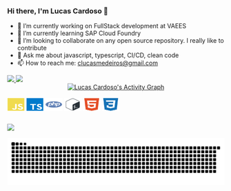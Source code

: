 ### Hi there, I'm Lucas Cardoso 👋

- 🔭 I’m currently working on FullStack development at VAEES
- 🌱 I’m currently learning SAP Cloud Foundry
- 👯 I’m looking to collaborate on any open source repository. I really like to contribute
- 💬 Ask me about javascript, typescript, CI/CD, clean code
- 📫 How to reach me: clucasmedeiros@gmail.com

<div>
  <a href="https://github.com/mlucascardoso">
  <img height="180em" src="https://github-readme-stats.vercel.app/api?username=mlucascardoso&show_icons=true&theme=dark&include_all_commits=true&count_private=true" />
  <img height="180em" src="https://github-readme-stats.vercel.app/api/top-langs/?username=mlucascardoso&layout=compact&langs_count=16&theme=dark" />
</div>
  
<div align="center">
  <a href="#">
  <img 
       alt="Lucas Cardoso's Activity Graph" 
       src="https://activity-graph.herokuapp.com/graph?username=mlucascardoso&custom_title=Lucas%20Cardoso%27s%20Contribution%20Graph&bg_color=0d1117&color=3fb950&line=FFFFFF&point=3fb950&hide_border=true&theme=dark&count_private=true" />
  </a>
</div>
  
<div style="display: inline_block">
  <br>
  <img align="center" alt="Lucas Cardoso" height="30" width="40" src="https://raw.githubusercontent.com/devicons/devicon/master/icons/javascript/javascript-plain.svg" />
  <img align="center" alt="Lucas Cardoso" height="30" width="40" src="https://raw.githubusercontent.com/devicons/devicon/master/icons/typescript/typescript-plain.svg" />
  <img align="center" alt="Lucas Cardoso" height="30" width="40" src="https://raw.githubusercontent.com/devicons/devicon/master/icons/php/php-plain.svg" />
  <img align="center" alt="Lucas Cardoso" height="30" width="40" src="https://raw.githubusercontent.com/devicons/devicon/master/icons/bash/bash-plain.svg" />
  <img align="center" alt="Lucas Cardoso" height="30" width="40" src="https://raw.githubusercontent.com/devicons/devicon/master/icons/html5/html5-plain.svg" />
  <img align="center" alt="Lucas Cardoso" height="30" width="40" src="https://raw.githubusercontent.com/devicons/devicon/master/icons/css3/css3-plain.svg" />
</div>


##
  
<div>
  <a href="https://www.linkedin.com/in/lucas-medeiros-cardoso-179752112/" target="_blank">
    <img src="https://img.shields.io/badge/LinkedIn-0077B5?style=for-the-badge&logo=linkedin&logoColor=white" />
  </a>
</div>

![Snake animation](https://github.com/mlucascardoso/mlucascardoso/blob/output/github-contribution-grid-snake.svg)
